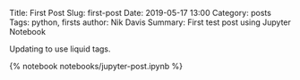 Title: First Post
Slug: first-post
Date: 2019-05-17 13:00
Category: posts
Tags: python, firsts
author: Nik Davis
Summary: First test post using Jupyter Notebook

Updating to use liquid tags.

{% notebook notebooks/jupyter-post.ipynb %}
